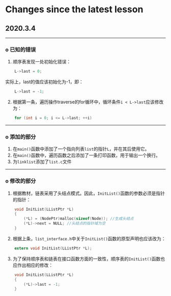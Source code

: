 # Changes since the latest lesson

## **2020.3.4**
-----
### **o 已知的错误**
1. 顺序表发现一处初始化错误：
```C
    L->last = 0;
```
   实际上，last的值应该初始化为-1，即：
```C
    L->last = -1;
```
2. 根据第一条，遍历操作traverse的for循环中，循环条件`i < L->last`应该修改为：
```C
    for (int i = 0; i <= L->last; ++i)
```
-----
### **o 添加的部分**
1. 在`main()`函数中添加了一个指向列表`list`的指针`L`，并在其后使用它。
2. 在`main()`函数中，遍历函数之后添加了一条打印函数，用于输出一个换行。
3. 为`linklist`添加了`list.c`文件
-----
### **o 修改的部分**
1. 根据教材，链表采用了头结点模式。因此，`InitList()`函数的参数必须是指针的指针：
```C
    void InitList(LListPtr *L)
    {
        (*L) = (NodePtr)malloc(sizeof(Node)); //生成头结点
        (*L)->next = NULL; //头结点的指针域为空
    }
```
2. 根据上条，`list_interface.h`中关于`InitList()`函数的原型声明也应该改为：
```C
    extern void InitList(LListPtr *L);
```
3. 为了保持顺序表和链表在接口函数方面的一致性，顺序表的`InitList()`函数也应作出相应的修改：
```C
    void InitList(LListPtr *L)
    {
        (*L)->last = -1;
    }
```